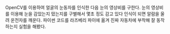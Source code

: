 OpenCV를 이용하여 얼굴의 눈동자를 인식한 다음 눈의 영상비를 구한다.
눈의 영상비를 이용해 눈을 감았는지 떴는지를 구별해서 몇초 정도 감고 있다 인식이 되면 알람을 울려 운전자를 깨운다.
파이썬 코드를 라즈베리 파이에 옮겨 진짜 자동차에 부착해 잘 동작하는지 실험을 해봤다.
  
